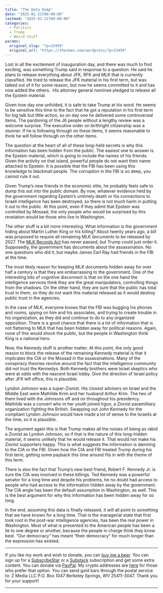 ```yaml
---
title: "The Data Dump"
date: "2025-01-21T00:00:00"
lastmod: "2025-01-21T00:00:00"
categories:
  - Politics
  - Trump
  - Weird Stuff
params:
  original_slug: "?p=33459"
  original_url: "https://thezman.com/wordpress/?p=33459"
---
```


Lost in all the excitement of inauguration day, and there was much to
find exciting, was something Trump said in response to a question. He
said he plans to release everything about JFK, RFK and MLK that is
currently classified. He tried to release the JFK material in his first
term, but was talked out of it for some reason, but now he seems
committed to it and has now added the others.  His attorney general
nominee pledged to release all the Epstein material.

Given how day one unfolded, it is safe to take Trump at his word. He
seems to be sensitive this time to the fact that he got a reputation in
his first term for big talk but little action, so on day one he
delivered some controversial items. The pardoning of the J6 people
without a lengthy review was a welcome surprise. The executive order on
birthright citizenship was a stunner. If he is following through on
these items, it seems reasonable to think he will follow through on the
other items.

The question at the heart of all of these long-held secrets is why this
information has been hidden from the public. The easiest one to answer
is the Epstein material, which is going to include the names of his
friends. Given the activity on that island, powerful people do not want
their name attached to Epstein. It is possible that the FBI has been
using this knowledge to blackmail people. The corruption in the FBI is
so deep, you cannot rule it out.

Given Trump’s new friends in the economic elite, he probably feels safe
to dump this out into the public domain. By now, whatever evidence held
by the government regarding Epstein’s untimely death or his connections
to Israeli intelligence has been destroyed, so there is not much harm in
putting it out to the public. At this point, even if they admit that
Epstein was controlled by Mossad, the only people who would be surprised
by this revelation would be those who live in Washington.

The other stuff is a bit more interesting. What information is the
government hiding about Martin Luther King or his killing? About twenty
years ago, a bill was proposed to require all remaining MLK documents to
be released by 2027. The [MLK Records
Act](https://en.wikipedia.org/wiki/Martin_Luther_King_Jr._Records_Collection_Act)
has never passed, but Trump could just order it. Supposedly, the
government has documents about the assassination. No one questions who
did it, but maybe James Earl Ray had friends in the FBI at the time.

The most likely reason for keeping MLK documents hidden away for over
half a century is that they are embarrassing to the government. One of
the interesting bits of cognitive disconnect is that on the one hand the
intelligence services think they are the great manipulators, controlling
things from the shadows. On the other hand, they are sure that the
public has total trust in them, so they do not want this material
released as it would destroy public trust in the agencies.

In the case of MLK, everyone knows that the FBI was bugging his phones
and rooms, spying on him and his associates, and trying to create
trouble in his organization, as they did and continue to do to any
organized opposition. There is a good chance that there is a lot of
information that is not flattering to MLK that has been hidden away for
political reasons. Again, none of this would shock the public, but the
people in Washington think King is a national hero.

Now, the Kennedy stuff is another matter. At this point, the only good
reason to block the release of the remaining Kennedy material is that it
implicates the CIA or the Mossad in the assassinations. Many of the
conspiracy theories revolve around the fact that the intelligence
community did not trust the Kennedys. Both Kennedy brothers were Israel
skeptics who were at odds with the nascent Israel lobby. Give the
direction of Israel policy after JFK left office, this is plausible.

Lyndon Johnson was a super-Zionist. His closest advisers on Israel and
the Middle East were Mathilde Krim and her husband Arthur Krim. The two
of them lived with the Johnsons off and on throughout his presidency.
Mathilde was a convert who in her youth joined Irgun, a Zionist
paramilitary organization fighting the British. Swapping out John
Kennedy for the compliant Lyndon Johnson would have made a lot of sense
to the Israelis at the time, so it is plausible.

The argument again this is that Trump makes all the noises of being as
rabid a Zionist as Lyndon Johnson, so if that is the nature of this
long-hidden material, it seems unlikely that he would release it. That
would not make his Zionist supporters happy. This is what suggests the
information is damning to the CIA or the FBI. Given how the CIA and FBI
treated Trump during his first term, getting some payback this time
around fits in with the theme of this term.

There is also the fact that Trump’s new best friend, Robert F. Kennedy
Jr. is sure the CIA was involved in these killings. Ted Kennedy was a
powerful senator for a long time and despite his problems, he no doubt
had access to people who had access to the information hidden away by
the government. The CIA angle has been the default assumption in
Washington, as well. This is the best argument for why this information
has been hidden away for so long.

In the end, assuming this data is finally released, it will all point to
something that we have known for a long time. That is the managerial
state that first took root in the post-war intelligence agencies, has
been the real power in Washington. Most of what is presented to the
American people has been a lie to one degree or another, because the
people in charge think they know best. “Our democracy” has meant “their
democracy” for much longer than the expression has existed.

------------------------------------------------------------------------

If you like my work and wish to donate, you can
<a href="https://www.buymeacoffee.com/mujolulu" rel="noopener"
target="_blank">buy me a beer</a>. You can sign up for a
<a href="https://www.subscribestar.com/the-z-blog" rel="noopener"
target="_blank">SubscribeStar</a> or a
<a href="https://thedissident.substack.com/" rel="noopener"
target="_blank">Substack</a> subscription and get some extra content.
You can donate via <a
href="https://www.paypal.com/donate/?cmd=_s-xclick&amp;hosted_button_id=UDAS2Q8JYA6CN&amp;source=url"
rel="noopener" target="_blank">PayPal</a>. My crypto addresses are
<a href="https://thezman.com/wordpress/?page_id=22713" rel="noopener"
target="_blank">here</a> for those who prefer that option. You can send
gold bars through the postal service to: Z Media LLC P.O. Box 1047
Berkeley Springs, WV 25411-3047. Thank you for your support!

------------------------------------------------------------------------

